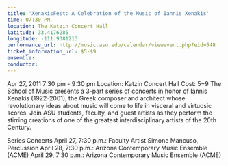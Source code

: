 ```yaml
---
title: 'XenakisFest: A Celebration of the Music of Iannis Xenakis'
time: 07:30 PM
location: The Katzin Concert Hall
latitude: 33.4176285
longitude: -111.9381213
performance_url: http://music.asu.edu/calendar/viewevent.php?eid=548
ticket_information_url: $5-$9
ensemble: 
conductor: 
---
```

Apr 27, 2011
7:30 pm - 9:30 pm
Location: Katzin Concert Hall
Cost: $5-$9
The School of Music presents a 3-part series of concerts in honor of Iannis Xenakis (1922-2001), the Greek composer and architect whose revolutionary ideas about music will come to life in visceral and virtuosic scores. Join ASU students, faculty, and guest artists as they perform the stirring creations of one of the greatest interdisciplinary artists of the 20th Century.

Series Concerts
April 27, 7:30 p.m.: Faculty Artist Simone Mancuso, Percussion
April 28, 7:30 p.m.: Arizona Contemporary Music Ensemble (ACME)
April 29, 7:30 p.m.: Arizona Contemporary Music Ensemble (ACME)